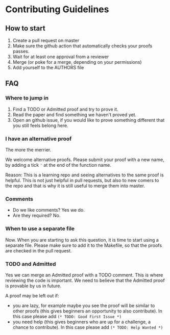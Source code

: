 # Contributing Guidelines

## How to start

1. Create a pull request on master
2. Make sure the github action that automatically checks your proofs passes.
3. Wait for at least one approval from a reviewer
4. Merge (or poke for a merge, depending on your permissions)
5. Add yourself to the AUTHORS file

## FAQ

### Where to jump in

1. Find a TODO or Admitted proof and try to prove it.
2. Read the paper and find something we haven't proved yet.
3. Open an github issue, if you would like to prove something different that you still feels belong here.

### I have an alternative proof

The more the merrier.

We welcome alternative proofs.  Please submit your proof with a new name, by adding a tick `'` at the end of the function name.

Reason: This is a learning repo and seeing alternatives to the same proof is helpful.  This is not just helpful in pull requests, but also to new comers to the repo and that is why it is still useful to merge them into master.

### Comments

 - Do we like comments? Yes we do.
 - Are they required? No.

### When to use a separate file

Now.  When you are starting to ask this question, it is time to start using a separate file. Please make sure to add it to the Makefile, so that the proofs are checked in the pull request.

### TODO and Admitted

Yes we can merge an Admitted proof with a TODO comment.  This is where reviewing the code is important.  We need to believe that the Admitted proof is provable by us in future.

A proof may be left out if:

 - you are lazy, for example maybe you see the proof will be similar to other proofs (this gives beginners an opportunity to also contribute).  In this case please add `(* TODO: Good First Issue *)`
 - you need help (this gives beginners who are up for a challenge, a chance to contribute). In this case please add `(* TODO: Help Wanted *)`
